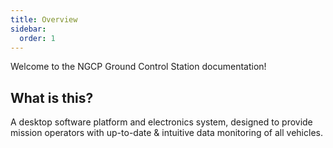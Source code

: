 ```yaml
---
title: Overview
sidebar:
  order: 1
---
```


Welcome to the NGCP Ground Control Station documentation!

## What is this?

A desktop software platform and electronics system, designed to provide mission operators with up-to-date & intuitive data monitoring of all vehicles.